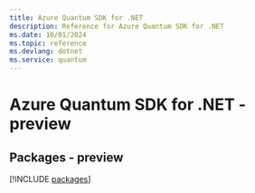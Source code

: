 ```yaml
---
title: Azure Quantum SDK for .NET
description: Reference for Azure Quantum SDK for .NET
ms.date: 10/01/2024
ms.topic: reference
ms.devlang: dotnet
ms.service: quantum
---
```

# Azure Quantum SDK for .NET - preview
## Packages - preview
[!INCLUDE [packages](quantum-index.md)]